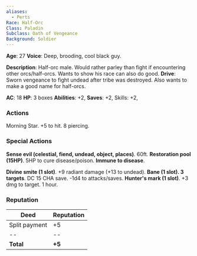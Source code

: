 ```yaml
---
aliases:
  - Perts
Race: Half-Orc
Class: Paladin
Subclass: Oath of Vengeance
Background: Soldier
---
```

**Age**: 27
**Voice**: Deep, brooding, cool black guy.

**Description**: 
Half-orc male. Would rather parley than fight if encountering other orcs/half-orcs. Wants to show his race can also do good.
**Drive**: Sworn vengeance to fight undead after tribe was destroyed. Also wants to make a good name for half-orcs.

**AC**: 18
**HP**: 3 boxes
**Abilities**: +2,
**Saves**: +2, 
Skills: +2,

### Actions
Morning Star. +5 to hit. 8 piercing.

### Special Actions
**Sense evil (celestial, fiend, undead, object, places)**. 60ft.
**Restoration pool (15HP)**. 5HP to cure disease/poison.
**Immune to disease**.

**Divine smite (1 slot)**. +9 radiant damage (+13 to undead).
**Bane (1 slot). 3 targets**. DC 15 CHA save. -1d4 to attacks/saves.
**Hunter's mark (1 slot)**. +3 dmg to target. 1 hour.

### Reputation
Deed | Reputation
-- | --
Split payment | +5
-- | --
**Total** | **+5**